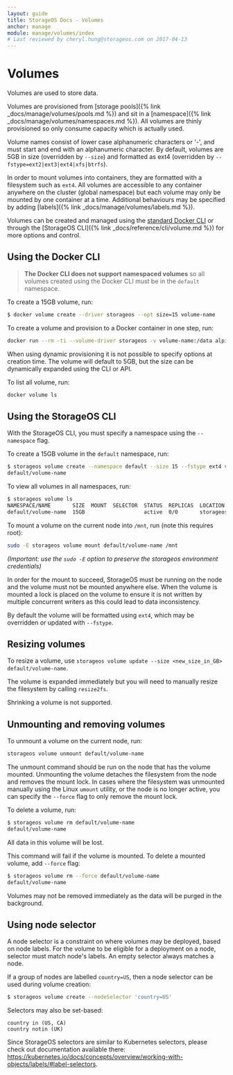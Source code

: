 ```yaml
---
layout: guide
title: StorageOS Docs - Volumes
anchor: manage
module: manage/volumes/index
# Last reviewed by cheryl.hung@storageos.com on 2017-04-13
---
```


# Volumes

Volumes are used to store data.

Volumes are provisioned from [storage pools]({% link
_docs/manage/volumes/pools.md %}) and sit in a [namespace]({% link
_docs/manage/volumes/namespaces.md %}). All volumes are thinly provisioned so
only consume capacity which is actually used.

Volume names consist of lower case alphanumeric characters or '-', and must
start and end with an alphanumeric character. By default, volumes are 5GB in
size (overridden by `--size`) and formatted as ext4 (overridden by
`--fstype=ext2|ext3|ext4|xfs|btrfs`).

In order to mount volumes into containers, they are formatted with a filesystem
such as `ext4`. All volumes are accessible to any container anywhere on the cluster
(global namespace) but each volume may only be mounted by one container at a
time. Additional behaviours may be specified by adding [labels]({% link _docs/manage/volumes/labels.md %}).

Volumes can be created and managed using the [standard Docker
CLI](https://docs.docker.com/engine/reference/commandline/volume_create/) or
through the [StorageOS CLI]({% link _docs/reference/cli/volume.md %}) for more
options and control.

## Using the Docker CLI

>**The Docker CLI does not support namespaced volumes** so all volumes created using
the Docker CLI must be in the `default` namespace.

To create a 15GB volume, run:
```bash
$ docker volume create --driver storageos --opt size=15 volume-name
```

To create a volume and provision to a Docker container in one step, run:
```bash
docker run --rm -ti --volume-driver storageos -v volume-name:/data alpine ash
```

When using dynamic provisioning it is not possible to specify options at
creation time. The volume will default to 5GB, but the size can be dynamically
expanded using the CLI or API.

To list all volume, run:
```bash
docker volume ls
```

## Using the StorageOS CLI

With the StorageOS CLI, you must specify a namespace using the `--namespace` flag.

To create a 15GB volume in the `default` namespace, run:

```bash
$ storageos volume create --namespace default --size 15 --fstype ext4 volume-name
default/volume-name
```

To view all volumes in all namespaces, run:

```bash
$ storageos volume ls
NAMESPACE/NAME       SIZE  MOUNT  SELECTOR  STATUS  REPLICAS  LOCATION
default/volume-name  15GB                   active  0/0       storageos-1 (healthy)
```

To mount a volume on the current node into `/mnt`, run (note this requires root):

```bash
sudo -E storageos volume mount default/volume-name /mnt
```

*(Important: use the `sudo -E` option to preserve the storageos environment credentials)*

In order for the mount to succeed, StorageOS must be running on the node and the
volume must not be mounted anywhere else. When the volume is mounted a lock is
placed on the volume to ensure it is not written by multiple concurrent writers
as this could lead to data inconsistency.

By default the volume will be formatted using `ext4`, which may be overridden or
updated with `--fstype`.

## Resizing volumes

To resize a volume, use `storageos volume update --size <new_size_in_GB> default/volume-name`.

The volume is expanded immediately but you will need to manually resize the
filesystem by calling `resize2fs`.

Shrinking a volume is not supported.

## Unmounting and removing volumes

To unmount a volume on the current node, run:

```bash
storageos volume unmount default/volume-name
```

The unmount command should be run on the node that has the volume mounted.
Unmounting the volume detaches the filesystem from the node and removes the
mount lock. In cases where the filesystem was unmounted manually using the Linux
`umount` utility, or the node is no longer active, you can specify the `--force`
flag to only remove the mount lock.

To delete a volume, run:

```bash
$ storageos volume rm default/volume-name
default/volume-name
```

All data in this volume will be lost.

This command will fail if the volume is mounted. To delete a mounted volume, add
`--force` flag:

```bash
$ storageos volume rm --force default/volume-name
default/volume-name
```

Volumes may not be removed immediately as the data will be purged in the
background.

## Using node selector

A node selector is a constraint on where volumes may be deployed, based on node labels. For the volume to be eligible for a deployment on a node, selector must match node's labels. An empty selector always matches a node.

If a group of nodes are labelled `country=US`, then a node selector can be used
during volume creation:

```bash
$ storageos volume create --nodeSelector 'country=US'
```

Selectors may also be set-based:

```
country in (US, CA)
country notin (UK)
```

Since StorageOS selectors are similar to Kubernetes selectors, please check out documentation available there: https://kubernetes.io/docs/concepts/overview/working-with-objects/labels/#label-selectors.
